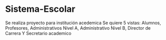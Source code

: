 # Sistema-Escolar
Se realiza proyecto para institución acedemica 
Se quiere 5 vistas: Alumnos, Profesores, Administrativos Nivel A, Administrativo Nivel B, Director de Carrera Y Secretario academico
